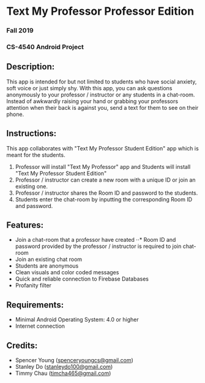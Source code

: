 # Text My Professor Professor Edition
### Fall 2019
### CS-4540 Android Project

## Description:
This app is intended for but not limited to students who have social anxiety, soft voice or just simply shy.
With this app, you can ask questions anonymously to your professor / instructor or any students in a chat-room.
Instead of awkwardly raising your hand or grabbing your professors attention when their back is against you, send a text for them to see on their phone. 

## Instructions:
This app collaborates with "Text My Professor Student Edition" app which is meant for the students.
1. Professor will install "Text My Professor" app and Students will install "Text My Professor Student Edition"
2. Professor / instructor can create a new room with a unique ID or join an existing one.
4. Professor / instructor shares the Room ID and password to the students.
5. Students enter the chat-room by inputting the corresponding Room ID and password.

## Features:
- Join a chat-room that a professor have created
⋅⋅* Room ID and password provided by the professor / instructor is required to join chat-room
- Join an existing chat room
- Students are anonymous
- Clean visuals and color coded messages
- Quick and reliable connection to Firebase Databases
- Profanity filter

## Requirements:
- Minimal Android Operating System: 4.0 or higher
- Internet connection

## Credits:
- Spencer Young  (spenceryoungcs@gmail.com)
- Stanley Do     (stanleydo100@gmail.com)
- Timmy Chau     (timcha465@gmail.com)